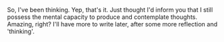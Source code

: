 So, I've been thinking. 
Yep, that's it. 
Just thought I'd inform you that I still possess the mental capacity to produce and contemplate thoughts.
Amazing, right?
I'll have more to write later, after some more reflection and 'thinking'.

